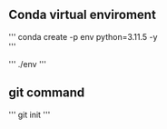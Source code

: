 ## Conda virtual enviroment

'''
conda create -p env python=3.11.5 -y   
'''


''' ./env   '''

## git command

''' git init  '''